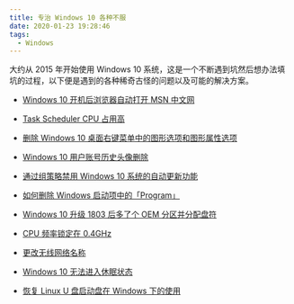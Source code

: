 ```yaml
---
title: 专治 Windows 10 各种不服
date: 2020-01-23 19:28:46
tags:
  - Windows
---
```


大约从 2015 年开始使用 Windows 10 系统，这是一个不断遇到坑然后想办法填坑的过程，以下便是遇到的各种稀奇古怪的问题以及可能的解决方案。

<!-- more -->

- [Windows 10 开机后浏览器自动打开 MSN 中文网](https://zs.fyi/archives/windows-msn.html)

- [Task Scheduler CPU 占用高](https://zs.fyi/archives/task-scheduler-cpu.html)

- [删除 Windows 10 桌面右键菜单中的图形选项和图形属性选项](https://zs.fyi/archives/windows-igfxDTCM-igfxcui.html)

- [Windows 10 用户账号历史头像删除](https://zs.fyi/archives/windows-account-avatar.html)

- [通过组策略禁用 Windows 10 系统的自动更新功能](https://zs.fyi/archives/windows-disable-autoupdate.html)

- [如何删除 Windows 启动项中的「Program」](https://zs.fyi/archives/windows-start-program.html)

- [Windows 10 升级 1803 后多了个 OEM 分区并分配盘符](https://zs.fyi/archives/windows-1803-oem.html)

- [CPU 频率锁定在 0.4GHz](https://zs.fyi/archives/windows-cpu-0-4ghz.html)

- [更改无线网络名称](https://zs.fyi/archives/windows-network-profile.html)

- [Windows 10 无法进入休眠状态](https://zs.fyi/archives/windows-sleep-bug.html)

- [恢复 Linux U 盘启动盘在 Windows 下的使用](https://zs.fyi/archives/windows-linux-udisk.html)
